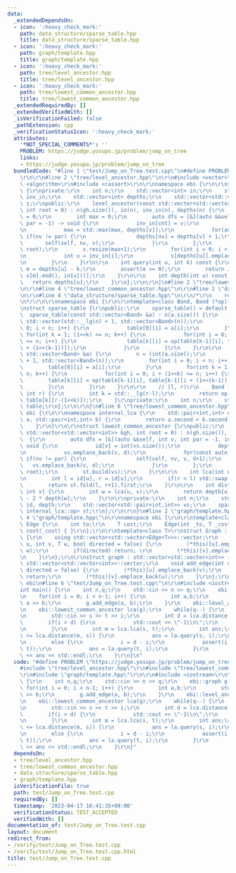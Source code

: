 ```yaml
---
data:
  _extendedDependsOn:
  - icon: ':heavy_check_mark:'
    path: data_structure/sparse_table.hpp
    title: data_structure/sparse_table.hpp
  - icon: ':heavy_check_mark:'
    path: graph/template.hpp
    title: graph/template.hpp
  - icon: ':heavy_check_mark:'
    path: tree/level_ancestor.hpp
    title: tree/level_ancestor.hpp
  - icon: ':heavy_check_mark:'
    path: tree/lowest_common_ancestor.hpp
    title: tree/lowest_common_ancestor.hpp
  _extendedRequiredBy: []
  _extendedVerifiedWith: []
  _isVerificationFailed: false
  _pathExtension: cpp
  _verificationStatusIcon: ':heavy_check_mark:'
  attributes:
    '*NOT_SPECIAL_COMMENTS*': ''
    PROBLEM: https://judge.yosupo.jp/problem/jump_on_tree
    links:
    - https://judge.yosupo.jp/problem/jump_on_tree
  bundledCode: "#line 1 \"test/Jump_on_Tree.test.cpp\"\n#define PROBLEM \"https://judge.yosupo.jp/problem/jump_on_tree\"\
    \r\n\r\n#line 2 \"tree/level_ancestor.hpp\"\n\r\n#include <vector>\r\n#include\
    \ <algorithm>\r\n#include <cassert>\r\n\r\nnamespace ebi {\r\n\r\nstruct level_ancestor\
    \ {\r\nprivate:\r\n    int n;\r\n    std::vector<int> in;\r\n    std::vector<int>\
    \ inv_in;\r\n    std::vector<int> depths;\r\n    std::vector<std::vector<int>>\
    \ s;\r\npublic:\r\n    level_ancestor(const std::vector<std::vector<int>> &gh,\
    \ int root = 0) : n(gh.size()), in(n), inv_in(n), depths(n) {\r\n        int cnt\
    \ = 0;\r\n        int max = 0;\r\n        auto dfs = [&](auto &&self, int v, int\
    \ par = -1) -> void {\r\n            inv_in[cnt] = v;\r\n            in[v] = cnt++;\r\
    \n            max = std::max(max, depths[v]);\r\n            for(auto nv: gh[v])\
    \ if(nv != par) {\r\n                depths[nv] = depths[v] + 1;\r\n         \
    \       self(self, nv, v);\r\n            }\r\n        };\r\n        dfs(dfs,\
    \ root);\r\n        s.resize(max+1);\r\n        for(int i = 0; i < n; i++) {\r\
    \n            int u = inv_in[i];\r\n            s[depths[u]].emplace_back(i);\r\
    \n        }\r\n    }\r\n\r\n    int query(int u, int k) const {\r\n        int\
    \ m = depths[u] - k;\r\n        assert(m >= 0);\r\n        return inv_in[*std::prev(std::upper_bound(s[m].begin(),\
    \ s[m].end(), in[u]))];\r\n    }\r\n\r\n    int depth(int u) const {\r\n     \
    \   return depths[u];\r\n    }\r\n};\r\n\r\n}\n#line 2 \"tree/lowest_common_ancestor.hpp\"\
    \n\r\n#line 4 \"tree/lowest_common_ancestor.hpp\"\n\r\n#line 2 \"data_structure/sparse_table.hpp\"\
    \n\r\n#line 4 \"data_structure/sparse_table.hpp\"\n\r\n/*\r\n    reference: https://scrapbox.io/data-structures/Sparse_Table\r\
    \n*/\r\n\r\nnamespace ebi {\r\n\r\ntemplate<class Band, Band (*op)(Band, Band)>\r\
    \nstruct sparse_table {\r\npublic:\r\n    sparse_table() = default;\r\n\r\n  \
    \  sparse_table(const std::vector<Band> &a) : n(a.size()) {\r\n        table =\
    \ std::vector(std::__lg(n) + 1, std::vector<Band>(n));\r\n        for(int i =\
    \ 0; i < n; i++) {\r\n            table[0][i] = a[i];\r\n        }\r\n       \
    \ for(int k = 1; (1<<k) <= n; k++) {\r\n            for(int i = 0; i + (1<<k)\
    \ <= n; i++) {\r\n                table[k][i] = op(table[k-1][i], table[k-1][i\
    \ + (1<<(k-1))]);\r\n            }\r\n        }\r\n    }\r\n\r\n    void build(const\
    \ std::vector<Band> &a) {\r\n        n = (int)a.size();\r\n        table = std::vector(std::__lg(n)\
    \ + 1, std::vector<Band>(n));\r\n        for(int i = 0; i < n; i++) {\r\n    \
    \        table[0][i] = a[i];\r\n        }\r\n        for(int k = 1; (1<<k) <=\
    \ n; k++) {\r\n            for(int i = 0; i + (1<<k) <= n; i++) {\r\n        \
    \        table[k][i] = op(table[k-1][i], table[k-1][i + (1<<(k-1))]);\r\n    \
    \        }\r\n        }\r\n    }\r\n\r\n    // [l, r)\r\n    Band fold(int l,\
    \ int r) {\r\n        int k = std::__lg(r-l);\r\n        return op(table[k][l],\
    \ table[k][r-(1<<k)]);\r\n    }\r\nprivate:\r\n    int n;\r\n    std::vector<std::vector<Band>>\
    \ table;\r\n};\r\n\r\n}\n#line 6 \"tree/lowest_common_ancestor.hpp\"\n\r\nnamespace\
    \ ebi {\r\n\r\nnamespace internal_lca {\r\n    std::pair<int,int> op(std::pair<int,int>\
    \ a, std::pair<int,int> b) {\r\n        return a.second < b.second ? a : b;\r\n\
    \    }\r\n}\r\n\r\nstruct lowest_common_ancestor {\r\npublic:\r\n    lowest_common_ancestor(const\
    \ std::vector<std::vector<int>> &gh, int root = 0) : n(gh.size()), id(n), depth(n)\
    \  {\r\n        auto dfs = [&](auto &&self, int v, int par = -1, int d = 0) ->\
    \ void {\r\n            id[v] = int(vs.size());\r\n            depth[v] = d;\r\
    \n            vs.emplace_back(v, d);\r\n            for(const auto &nv: gh[v])\
    \ if(nv != par) {\r\n                self(self, nv, v, d+1);\r\n             \
    \   vs.emplace_back(v, d);\r\n            }\r\n        };\r\n        dfs(dfs,\
    \ root);\r\n        st.build(vs);\r\n    }\r\n\r\n    int lca(int u, int v) {\r\
    \n        int l = id[u], r = id[v];\r\n        if(r < l) std::swap(l, r);\r\n\
    \        return st.fold(l, r+1).first;\r\n    }\r\n\r\n    int distance(int u,\
    \ int v) {\r\n        int w = lca(u, v);\r\n        return depth[u] + depth[v]\
    \ - 2 * depth[w];\r\n    }\r\n\r\nprivate:\r\n    int n;\r\n    std::vector<int>\
    \ id, depth;\r\n    std::vector<std::pair<int,int>> vs;\r\n    sparse_table<std::pair<int,int>,\
    \ internal_lca::op> st;\r\n};\r\n\r\n}\n#line 2 \"graph/template.hpp\"\n\r\n#line\
    \ 4 \"graph/template.hpp\"\n\r\nnamespace ebi {\r\n\r\ntemplate<class T>\r\nstruct\
    \ Edge {\r\n    int to;\r\n    T cost;\r\n    Edge(int _to, T _cost=1) : to(_to),\
    \ cost(_cost) { }\r\n};\r\n\r\ntemplate<class T>\r\nstruct Graph : std::vector<std::vector<Edge<T>>>\
    \ {\r\n    using std::vector<std::vector<Edge<T>>>::vector;\r\n    void add_edge(int\
    \ u, int v, T w, bool directed = false) {\r\n        (*this)[u].emplace_back(v,\
    \ w);\r\n        if(directed) return; \r\n        (*this)[v].emplace_back(u, w);\r\
    \n    }\r\n};\r\n\r\nstruct graph : std::vector<std::vector<int>> {\r\n    using\
    \ std::vector<std::vector<int>>::vector;\r\n    void add_edge(int u, int v, bool\
    \ directed = false) {\r\n        (*this)[u].emplace_back(v);\r\n        if(directed)\
    \ return;\r\n        (*this)[v].emplace_back(u);\r\n    }\r\n};\r\n\r\n} // namespace\
    \ ebi\n#line 6 \"test/Jump_on_Tree.test.cpp\"\n\r\n#include <iostream>\r\n\r\n\
    int main() {\r\n    int n,q;\r\n    std::cin >> n >> q;\r\n    ebi::graph g(n);\r\
    \n    for(int i = 0; i < n-1; i++) {\r\n        int a,b;\r\n        std::cin >>\
    \ a >> b;\r\n        g.add_edge(a, b);\r\n    }\r\n    ebi::level_ancestor la(g);\r\
    \n    ebi::lowest_common_ancestor lca(g);\r\n    while(q--) {\r\n        int s,t,i;\r\
    \n        std::cin >> s >> t >> i;\r\n        int d = lca.distance(s, t);\r\n\
    \        if(i > d) {\r\n            std::cout << \"-1\\n\";\r\n            continue;\r\
    \n        }\r\n        int m = lca.lca(s, t);\r\n        int ans;\r\n        if(i\
    \ <= lca.distance(m, s)) {\r\n            ans = la.query(s, i);\r\n        }\r\
    \n        else {\r\n            i = d - i;\r\n            assert(i <= lca.distance(m,\
    \ t));\r\n            ans = la.query(t, i);\r\n        }\r\n        std::cout\
    \ << ans << std::endl;\r\n    }\r\n}\n"
  code: "#define PROBLEM \"https://judge.yosupo.jp/problem/jump_on_tree\"\r\n\r\n\
    #include \"tree/level_ancestor.hpp\"\r\n#include \"tree/lowest_common_ancestor.hpp\"\
    \r\n#include \"graph/template.hpp\"\r\n\r\n#include <iostream>\r\n\r\nint main()\
    \ {\r\n    int n,q;\r\n    std::cin >> n >> q;\r\n    ebi::graph g(n);\r\n   \
    \ for(int i = 0; i < n-1; i++) {\r\n        int a,b;\r\n        std::cin >> a\
    \ >> b;\r\n        g.add_edge(a, b);\r\n    }\r\n    ebi::level_ancestor la(g);\r\
    \n    ebi::lowest_common_ancestor lca(g);\r\n    while(q--) {\r\n        int s,t,i;\r\
    \n        std::cin >> s >> t >> i;\r\n        int d = lca.distance(s, t);\r\n\
    \        if(i > d) {\r\n            std::cout << \"-1\\n\";\r\n            continue;\r\
    \n        }\r\n        int m = lca.lca(s, t);\r\n        int ans;\r\n        if(i\
    \ <= lca.distance(m, s)) {\r\n            ans = la.query(s, i);\r\n        }\r\
    \n        else {\r\n            i = d - i;\r\n            assert(i <= lca.distance(m,\
    \ t));\r\n            ans = la.query(t, i);\r\n        }\r\n        std::cout\
    \ << ans << std::endl;\r\n    }\r\n}"
  dependsOn:
  - tree/level_ancestor.hpp
  - tree/lowest_common_ancestor.hpp
  - data_structure/sparse_table.hpp
  - graph/template.hpp
  isVerificationFile: true
  path: test/Jump_on_Tree.test.cpp
  requiredBy: []
  timestamp: '2023-04-17 16:41:35+09:00'
  verificationStatus: TEST_ACCEPTED
  verifiedWith: []
documentation_of: test/Jump_on_Tree.test.cpp
layout: document
redirect_from:
- /verify/test/Jump_on_Tree.test.cpp
- /verify/test/Jump_on_Tree.test.cpp.html
title: test/Jump_on_Tree.test.cpp
---
```

